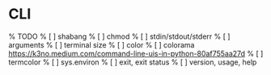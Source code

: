 CLI
===

% TODO
% [ ] shabang
% [ ] chmod
% [ ] stdin/stdout/stderr
% [ ] arguments
% [ ] terminal size
% [ ] color
%     [ ] colorama https://k3no.medium.com/command-line-uis-in-python-80af755aa27d
%     [ ] termcolor
% [ ] sys.environ
% [ ] exit, exit status
% [ ] version, usage, help
